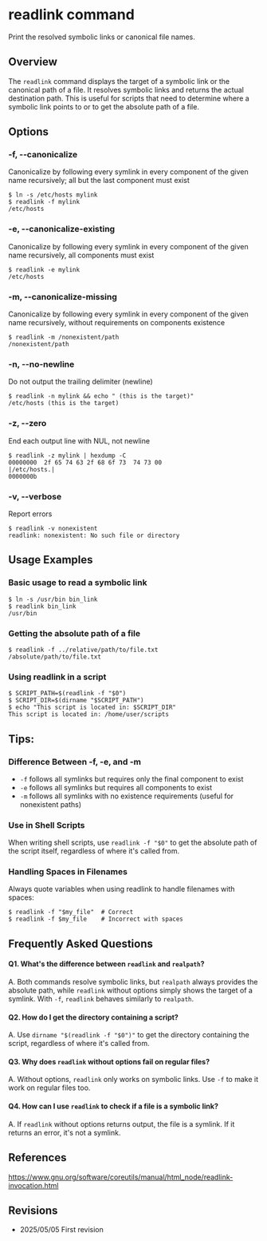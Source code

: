 # readlink command

Print the resolved symbolic links or canonical file names.

## Overview

The `readlink` command displays the target of a symbolic link or the canonical path of a file. It resolves symbolic links and returns the actual destination path. This is useful for scripts that need to determine where a symbolic link points to or to get the absolute path of a file.

## Options

### **-f, --canonicalize**

Canonicalize by following every symlink in every component of the given name recursively; all but the last component must exist

```console
$ ln -s /etc/hosts mylink
$ readlink -f mylink
/etc/hosts
```

### **-e, --canonicalize-existing**

Canonicalize by following every symlink in every component of the given name recursively, all components must exist

```console
$ readlink -e mylink
/etc/hosts
```

### **-m, --canonicalize-missing**

Canonicalize by following every symlink in every component of the given name recursively, without requirements on components existence

```console
$ readlink -m /nonexistent/path
/nonexistent/path
```

### **-n, --no-newline**

Do not output the trailing delimiter (newline)

```console
$ readlink -n mylink && echo " (this is the target)"
/etc/hosts (this is the target)
```

### **-z, --zero**

End each output line with NUL, not newline

```console
$ readlink -z mylink | hexdump -C
00000000  2f 65 74 63 2f 68 6f 73  74 73 00                 |/etc/hosts.|
0000000b
```

### **-v, --verbose**

Report errors

```console
$ readlink -v nonexistent
readlink: nonexistent: No such file or directory
```

## Usage Examples

### Basic usage to read a symbolic link

```console
$ ln -s /usr/bin bin_link
$ readlink bin_link
/usr/bin
```

### Getting the absolute path of a file

```console
$ readlink -f ../relative/path/to/file.txt
/absolute/path/to/file.txt
```

### Using readlink in a script

```console
$ SCRIPT_PATH=$(readlink -f "$0")
$ SCRIPT_DIR=$(dirname "$SCRIPT_PATH")
$ echo "This script is located in: $SCRIPT_DIR"
This script is located in: /home/user/scripts
```

## Tips:

### Difference Between -f, -e, and -m

- `-f` follows all symlinks but requires only the final component to exist
- `-e` follows all symlinks but requires all components to exist
- `-m` follows all symlinks with no existence requirements (useful for nonexistent paths)

### Use in Shell Scripts

When writing shell scripts, use `readlink -f "$0"` to get the absolute path of the script itself, regardless of where it's called from.

### Handling Spaces in Filenames

Always quote variables when using readlink to handle filenames with spaces:

```console
$ readlink -f "$my_file"  # Correct
$ readlink -f $my_file    # Incorrect with spaces
```

## Frequently Asked Questions

#### Q1. What's the difference between `readlink` and `realpath`?
A. Both commands resolve symbolic links, but `realpath` always provides the absolute path, while `readlink` without options simply shows the target of a symlink. With `-f`, `readlink` behaves similarly to `realpath`.

#### Q2. How do I get the directory containing a script?
A. Use `dirname "$(readlink -f "$0")"` to get the directory containing the script, regardless of where it's called from.

#### Q3. Why does `readlink` without options fail on regular files?
A. Without options, `readlink` only works on symbolic links. Use `-f` to make it work on regular files too.

#### Q4. How can I use `readlink` to check if a file is a symbolic link?
A. If `readlink` without options returns output, the file is a symlink. If it returns an error, it's not a symlink.

## References

https://www.gnu.org/software/coreutils/manual/html_node/readlink-invocation.html

## Revisions

- 2025/05/05 First revision